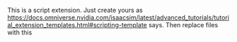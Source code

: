 This is a script extension.
Just  create yours as https://docs.omniverse.nvidia.com/isaacsim/latest/advanced_tutorials/tutorial_extension_templates.html#scripting-template says.
Then replace files with this